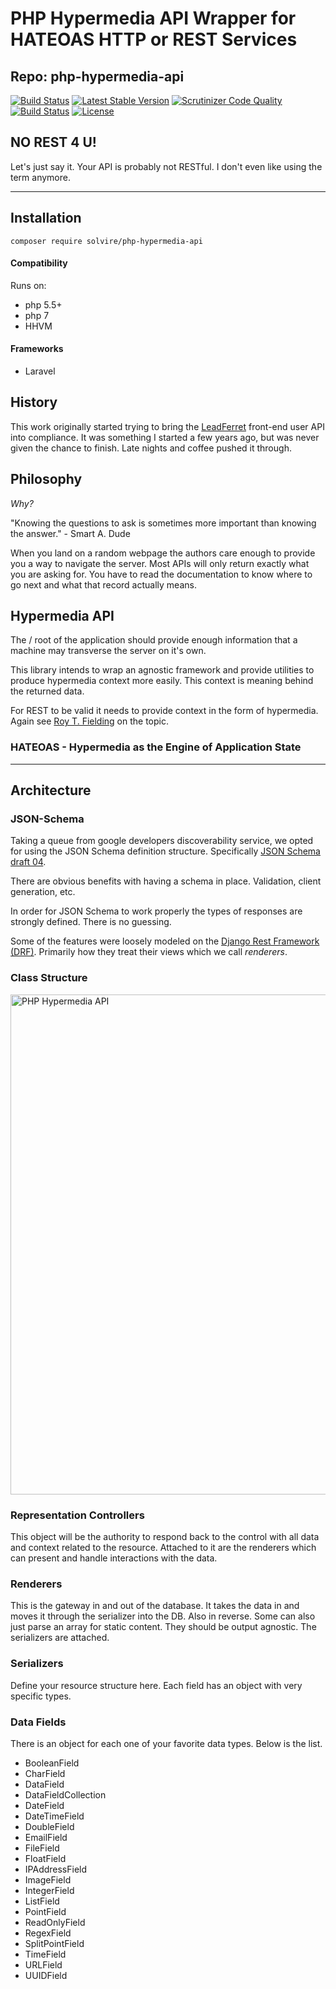 # PHP Hypermedia API Wrapper for HATEOAS HTTP or REST Services
## Repo: php-hypermedia-api

[![Build Status](https://travis-ci.org/solvire/php-hypermedia-api.svg?branch=master)](https://travis-ci.org/solvire/php-hypermedia-api)
[![Latest Stable Version](https://poser.pugx.org/solvire/php-hypermedia-api/v/stable)](https://packagist.org/packages/solvire/php-hypermedia-api)
[![Scrutinizer Code Quality](https://scrutinizer-ci.com/g/solvire/php-hypermedia-api/badges/quality-score.png?b=master)](https://scrutinizer-ci.com/g/solvire/php-hypermedia-api/?branch=master)
[![Build Status](https://scrutinizer-ci.com/g/solvire/php-hypermedia-api/badges/build.png?b=master)](https://scrutinizer-ci.com/g/solvire/php-hypermedia-api/build-status/master)
[![License](https://poser.pugx.org/solvire/php-hypermedia-api/license)](https://packagist.org/packages/solvire/php-hypermedia-api)


## NO REST 4 U!

Let's just say it. Your API is probably not RESTful. I don't even like using the term anymore. 

----

## Installation 

    composer require solvire/php-hypermedia-api
    
#### Compatibility 

Runs on: 

 - php 5.5+
 - php 7
 - HHVM

#### Frameworks

 - Laravel 

## History 

This work originally started trying to bring the [LeadFerret](https://leadferret.com) front-end user API into compliance.  It was something I started a few years ago, but was never given the chance to finish.  Late nights and coffee pushed it through. 

## Philosophy 

*Why?*

"Knowing the questions to ask is sometimes more important than knowing the answer." - Smart A. Dude

When you land on a random webpage the authors care enough to provide you a way to navigate the server.  Most APIs will only return exactly what you are asking for. You have to read the documentation to know where to go next and what that record actually means.  

## Hypermedia API 

The / root of the application should provide enough information that a machine may transverse the server on it's own. 

This library intends to wrap an agnostic framework and provide utilities to produce hypermedia context more easily.  This context is meaning behind the returned data. 

For REST to be valid it needs to provide context in the form of hypermedia.  Again see [Roy T. Fielding](http://roy.gbiv.com/untangled/2008/rest-apis-must-be-hypertext-driven) on the topic. 

### HATEOAS - Hypermedia as the Engine of Application State

----


## Architecture

### JSON-Schema 

Taking a queue from google developers discoverability service, we opted for using the JSON Schema definition structure. Specifically [JSON Schema draft 04](http://tools.ietf.org/html/draft-zyp-json-schema-04).

There are obvious benefits with having a schema in place. Validation, client generation, etc. 

In order for JSON Schema to work properly the types of responses are strongly defined. There is no guessing. 

Some of the features were loosely modeled on the [Django Rest Framework \(DRF\)](http://www.django-rest-framework.org/). Primarily how they treat their views which we call *renderers*. 

### Class Structure

<a href="https://github.com/solvire/php-hypermedia-api/docs/laravel_hypermedia.png" target="_blank"><img src="docs/laravel_hypermedia.png" 
alt="PHP Hypermedia API" width="800" /></a>


### Representation Controllers 

This object will be the authority to respond back to the control with all data and context related to the resource. Attached to it are the renderers which can present and handle interactions with the data. 


### Renderers 

This is the gateway in and out of the database. It takes the data in and moves it through the serializer into the DB. Also in reverse. Some can also just parse an array for static content. They should be output agnostic. The serializers are attached.


### Serializers 

Define your resource structure here. Each field has an object with very specific types. 

### Data Fields 

There is an object for each one of your favorite data types. Below is the list. 

 * BooleanField 
 * CharField 
 * DataField 
 * DataFieldCollection 
 * DateField 
 * DateTimeField 
 * DoubleField 
 * EmailField 
 * FileField 
 * FloatField 
 * IPAddressField 
 * ImageField 
 * IntegerField 
 * ListField 
 * PointField 
 * ReadOnlyField 
 * RegexField 
 * SplitPointField 
 * TimeField 
 * URLField 
 * UUIDField 

